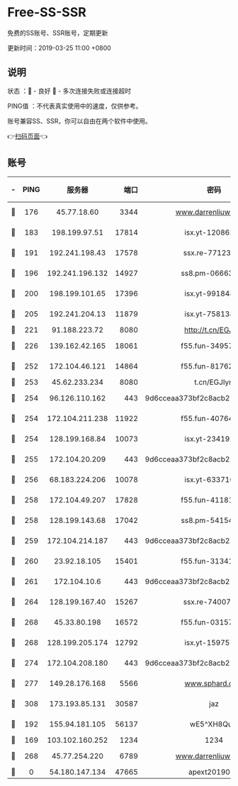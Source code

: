 # Free-SS-SSR

免费的SS账号、SSR账号，定期更新

更新时间：2019-03-25 11:00 +0800

## 说明

状态     ：🙂 - 良好 🙁 - 多次连接失败或连接超时

PING值   ：不代表真实使用中的速度，仅供参考。

账号兼容SS、SSR，你可以自由在两个软件中使用。

👉[扫码页面](https://liesauer.github.io/Free-SS-SSR/)👈

## 账号

|-|PING|服务器|端口|密码|加密方式|区域|
|:----:|:----:|:-----:|-----:|:----:|:----:|:----:|
|🙂|176|45.77.18.60|3344|www.darrenliuwei.com|aes-256-cfb|JP|
|🙂|183|198.199.97.51|17814|isx.yt-12086215|aes-256-cfb|US|
|🙂|191|192.241.198.43|17578|ssx.re-77123954|aes-256-cfb|US|
|🙂|196|192.241.196.132|14927|ss8.pm-06663681|aes-256-cfb|US|
|🙂|200|198.199.101.65|17396|isx.yt-99184833|aes-256-cfb|US|
|🙂|205|192.241.204.13|11879|isx.yt-75813840|aes-256-cfb|US|
|🙂|221|91.188.223.72|8080|http://t.cn/EGJIyrl|rc4-md5|RU|
|🙂|226|139.162.42.165|18061|f55.fun-34957987|aes-256-cfb|SG|
|🙂|252|172.104.46.121|14864|f55.fun-81762939|aes-256-cfb|SG|
|🙂|253|45.62.233.234|8080|t.cn/EGJIyrl|rc4-md5|CA|
|🙂|254|96.126.110.162|443|9d6cceaa373bf2c8acb22e60b6a58be6|aes-256-cfb|US|
|🙂|254|172.104.211.238|11922|f55.fun-40764829|aes-256-cfb|US|
|🙂|254|128.199.168.84|10073|isx.yt-23419298|aes-256-cfb|SG|
|🙂|255|172.104.20.209|443|9d6cceaa373bf2c8acb22e60b6a58be6|aes-256-cfb|US|
|🙂|256|68.183.224.206|10078|isx.yt-63371091|aes-256-cfb|SG|
|🙂|258|172.104.49.207|17828|f55.fun-41181954|aes-256-cfb|SG|
|🙂|258|128.199.143.68|17042|ss8.pm-54154512|aes-256-cfb|SG|
|🙂|259|172.104.214.187|443|9d6cceaa373bf2c8acb22e60b6a58be6|aes-256-cfb|US|
|🙂|260|23.92.18.105|15401|f55.fun-31341168|aes-256-cfb|US|
|🙂|261|172.104.10.6|443|9d6cceaa373bf2c8acb22e60b6a58be6|aes-256-cfb|US|
|🙂|264|128.199.167.40|15267|ssx.re-74007655|aes-256-cfb|SG|
|🙂|268|45.33.80.198|16572|f55.fun-03157476|aes-256-cfb|US|
|🙂|268|128.199.205.174|12792|isx.yt-15975702|aes-256-cfb|SG|
|🙂|274|172.104.208.180|443|9d6cceaa373bf2c8acb22e60b6a58be6|aes-256-cfb|US|
|🙂|277|149.28.176.168|5566|www.sphard.com|aes-256-cfb|AU|
|🙂|308|173.193.85.131|30587|jaz|aes-256-cfb|US|
|🙂|192|155.94.181.105|56137|wE5^XH8Quw|aes-256-cfb|US|
|🙁|169|103.102.160.252|1234|1234|rc4-md5|JP|
|🙁|268|45.77.254.220|6789|www.darrenliuwei.com|aes-256-cfb|SG|
|🙁|0|54.180.147.134|47665|apext2019001|chacha20|KR|
